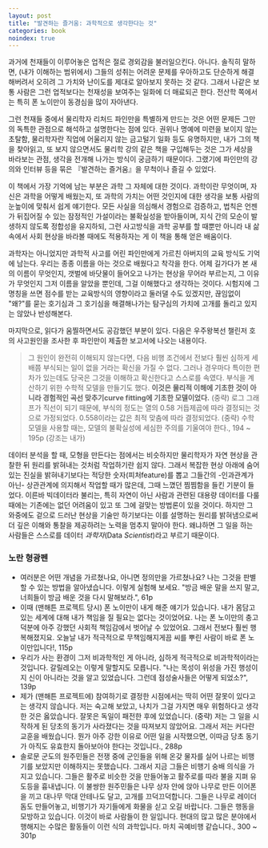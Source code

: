 ```yaml
---
layout: post
title: "발견하는 즐거움: 과학적으로 생각한다는 것"
categories: book
noindex: true
---
```


과거에 천재들이 이루어놓은 업적은 절로 경외감을 불러일으킨다. 아니다. 솔직히 말하면, (내가 이해하는 범위에서) 그들의 성취는 어려운 문제를 우아하고도 단순하게 해결해버려서 오히려 그 가치와 난이도를 제대로 알아보지 못하는 것 같다. 그래서 나같은 보통 사람은 그런 업적보다는 천재성을 보여주는 일화에 더 매료되곤 한다. 전산학 쪽에서는 특히 폰 노이만이 동경심을 많이 자아낸다.

그런 천재들 중에서 물리학자 리처드 파인만을 특별하게 만드는 것은 어떤 문제든 그만의 독특한 관점으로 해석하고 설명한다는 점에 있다. 권위나 명예에 미련을 보이지 않는 초탈함, 물리학자란 직업에 어울리지 않는 금고털기 일화 등도 유명하지만, 내가 그의 책을 찾아읽고, 또 보지 않으면서도 물리학 강의 같은 책을 구입해두는 것은 그가 세상을 바라보는 관점, 생각을 전개해 나가는 방식이 궁금하기 때문이다. 그랬기에 파인만의 강의와 인터뷰 등을 묶은 『발견하는 즐거움』을 무척이나 즐길 수 있었다.

이 책에서 가장 기억에 남는 부분은 과학 그 자체에 대한 것이다. <!--more-->과학이란 무엇이며, 자신은 과학을 어떻게 배웠는지, 또 과학의 가치는 어떤 것인지에 대한 생각을 보통 사람의 눈높이에 맞춰서 쉽게 얘기한다. 모든 사실을 의심해서 경험으로 검증하고, 법칙은 언젠가 뒤집어질 수 있는 잠정적인 가설이라는 불확실성을 받아들이며, 지식 간의 모순이 발생하지 않도록 정합성을 유지하되, 그런 사고방식을 과학 공부를 할 때뿐만 아니라 내 삶 속에서 사회 현상을 바라볼 때에도 적용하자는 게 이 책을 통해 얻은 배움이다.

과학자는 아니었지만 과학적 사고를 어린 파인만에게 가르친 아버지의 교육 방식도 기억에 남는다. 우리는 종종 이름을 아는 것으로 배웠다고 착각을 한다. 어제 길가다가 본 새의 이름이 무엇인지, 갯벌에 바닷물이 들어오고 나가는 현상을 무어라 부르는지, 그 이유가 무엇인지 그저 이름을 알았을 뿐인데, 그걸 이해했다고 생각하는 것이다. 시험지에 그 명칭을 쓰면 점수를 받는 교육방식의 영향이라고 둘러댈 수도 있겠지만, 끊임없이 "왜?"를 묻는 호기심과 그 호기심을 해결해나가는 탐구심의 가치에 고개를 돌리고 있지는 않았나 반성해본다.

마지막으로, 읽다가 움찔하면서도 공감했던 부분이 있다. 다음은 우주왕복선 챌린저 호의 사고원인을 조사한 후 파인만이 제출한 보고서에 나오는 내용이다.

> 그 원인이 완전히 이해되지 않는다면, 다음 비행 조건에서 전보다 훨씬 심하게 세 배쯤 부식되는 일이 없을 거라는 확신을 가질 수 없다. 그러나 경우마다 특이한 편차가 있는데도 당국은 그것을 이해하고 확신한다고 스스로를 속였다. 부식을 계산하기 위한 수학적 모델을 만들기도 했다. **이것은 물리적 이해에 기초한 것이 아니라 경험적인 곡선 맞추기curve fitting에 기초한 모델이었다.** (중략) 로그 그래프가 직선이 되기 때문에, 부식의 정도는 열의 0.58 거듭제곱에 따라 결정되는 것으로 가정되었다. 0.558이라는 값은 최적 맞춤에 따라 결정되었다. (중략) 수학 모델을 사용할 때는, 모델의 불확실성에 세심한 주의를 기울여야 한다., 194 ~ 195p (강조는 내가)

데이터 분석을 할 때, 모형을 만든다는 점에서는 비슷하지만 물리학자가 자연 현상을 관찰한 뒤 원리를 밝혀내는 것처럼 작업하기란 쉽지 않다. 그래서 복잡한 현상 아래에 숨어있는 진실을 밝혀내기보다는 적당한 숫자(피처feature)를 뽑고 그들간의 -인과관계가 아닌- 상관관계에 의지해서 작업할 때가 많은데, 그때 느꼈던 찜찜함을 들킨 기분이 들었다. 이른바 빅데이터라 불리는, 특히 자연이 아닌 사람과 관련된 대용량 데이터를 다룰 때에는 기존에는 없던 어려움이 있고 또 그에 걸맞는 방법론이 있을 것이다. 하지만 그 와중에도 겉으로 드러난 현상을 기술만 하기보다는 이를 설명하는 원리를 밝혀냄으로써 더 깊은 이해와 통찰을 제공하려는 노력을 멈추지 말아야 한다. 왜냐하면 그 일을 하는 사람들은 스스로를 데이터 *과학자*(Data *Scientist*)라고 부르기 때문이다.

### 노란 형광펜

- 여러분은 어떤 개념을 가르쳤나요, 아니면 정의만을 가르쳤나요? 나는 그것을 판별할 수 있는 방법을 알아냈습니다. 이렇게 실험해 보세요. "방금 배운 말을 쓰지 말고, 너희들이 방금 배운 것을 다시 말해보라.", 61p
- 이때 (맨해튼 프로젝트 당시) 폰 노이만이 내게 해준 얘기가 있습니다. 내가 몸담고 있는 세계에 대해 내가 책임을 질 필요는 없다는 것이었어요. 나는 폰 노이만의 충고 덕분에 아주 강했던 사회적 책임감에서 벗어날 수 있었어요. 그래서 전보다 훨씬 행복해졌지요. 오늘날 내가 적극적으로 무책임해지게끔 씨를 뿌린 사람이 바로 폰 노이만입니다!, 115p
- 우리가 사는 환경이 그저 비과학적인 게 아니라, 심하게 적극적으로 비과학적이라는 것입니다. 갈릴레오는 이렇게 말할지도 모릅니다. "나는 목성이 위성을 가진 행성이지 신이 아니라는 것을 알고 있었습니다. 그런데 점성술사들은 어떻게 되었소?", 139p
- 제가 (맨해튼 프로젝트에) 참여하기로 결정한 시점에서는 딱히 어떤 잘못이 있다고는 생각지 않습니다. 저는 숙고해 보았고, 나치가 그걸 가지면 매우 위험하다고 생각한 것은 옳았습니다. 잘못은 독일이 패전한 후에 있었습니다. (중략) 저는 그 일을 시작하게 된 당초의 동기가 사라졌다는 것을 따져보지 않았어요. 그래서 저는 커다란 교훈을 배웠습니다. 뭔가 아주 강한 이유로 어떤 일을 시작했으면, 이따금 당초 동기가 아직도 유효한지 돌아보아야 한다는 것입니다., 288p
- 솔로문 군도의 원주민들은 전쟁 중에 군인들을 위해 온갖 물자를 실어 나르는 비행기를 보았지만 이해하지는 못했습니다. 그래서 지금 그들은 비행기 숭배 의식을 가지고 있습니다. 그들은 활주로 비슷한 것을 만들어놓고 활주로를 따라 불을 지펴 유도등을 흉내냅니다. 이 불쌍한 원주민들은 나무 상자 안에 앉아 나무로 만든 이어폰을 끼고 대나무 막대 안테나도 달고, 고개를 끄덕끄덕합니다. 그들은 나무로 레이더 돔도 만들어놓고, 비행기가 자기들에게 화물을 싣고 오길 바랍니다. 그들은 행동을 모방하고 있습니다. 이것이 바로 사람들이 한 일입니다. 현대의 많고 많은 분야에서 행해지는 수많은 활동들이 이런 식의 과학입니다. 마치 곡예비행 같습니다., 300 ~ 301p